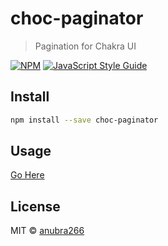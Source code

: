 # choc-paginator

> Pagination for Chakra UI

[![NPM](https://img.shields.io/npm/v/choc-paginator.svg)](https://www.npmjs.com/package/choc-paginator) [![JavaScript Style Guide](https://img.shields.io/badge/code_style-standard-brightgreen.svg)](https://standardjs.com)

## Install

```bash
npm install --save choc-paginator
```

## Usage

[Go Here](https://choc-ui.vercel.app/docs/packages/choc-paginator)

## License

MIT © [anubra266](https://github.com/anubra266)
